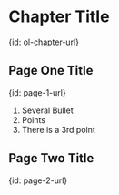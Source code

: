# Chapter Title
{id: ol-chapter-url}

## Page One Title
{id: page-1-url}

1. Several Bullet
1. Points
1. There is a 3rd point

## Page Two Title
{id: page-2-url}

